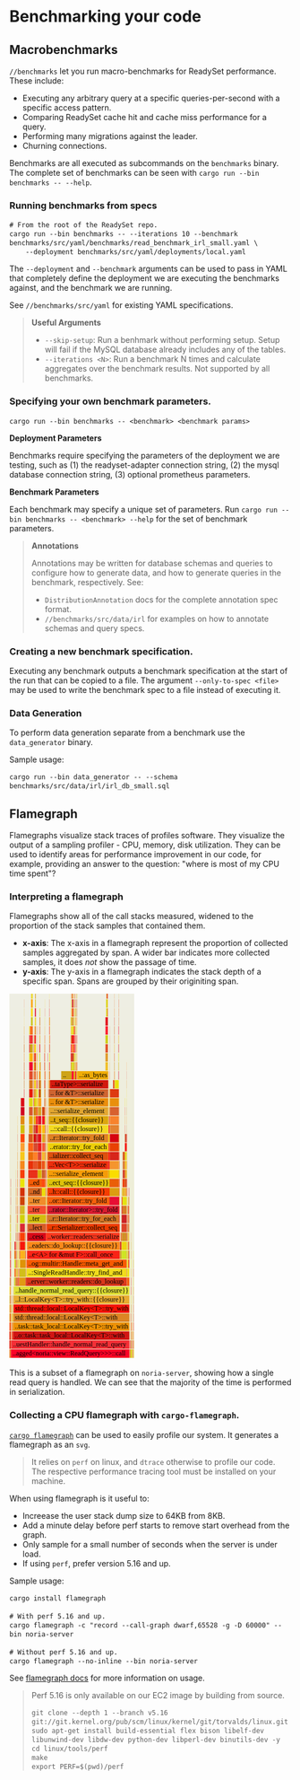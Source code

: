 # Benchmarking your code

## Macrobenchmarks

`//benchmarks` let you run macro-benchmarks for ReadySet performance. These include:
  * Executing any arbitrary query at a specific queries-per-second with a specific access pattern.
  * Comparing ReadySet cache hit and cache miss performance for a query.
  * Performing many migrations against the leader.
  * Churning connections.

Benchmarks are all executed as subcommands on the `benchmarks` binary.
The complete set of benchmarks can be seen with `cargo run --bin benchmarks -- --help`.

### Running benchmarks from specs
```
# From the root of the ReadySet repo.
cargo run --bin benchmarks -- --iterations 10 --benchmark benchmarks/src/yaml/benchmarks/read_benchmark_irl_small.yaml \
    --deployment benchmarks/src/yaml/deployments/local.yaml
```

The `--deployment` and `--benchmark` arguments can be used to pass in YAML that completely
define the deployment we are executing the benchmarks against, and the benchmark we are
running.

See `//benchmarks/src/yaml` for existing YAML specifications.

> <b>Useful Arguments</b>
>  
> * `--skip-setup`: Run a benhmark without performing setup. Setup will fail if the MySQL database
>                   already includes any of the tables.
> * `--iterations <N>`: Run a benchmark N times and calculate aggregates over the benchmark results.
>                       Not supported by all benchmarks.

### Specifying your own benchmark parameters.

```
cargo run --bin benchmarks -- <benchmark> <benchmark params>
```

**Deployment Parameters**

Benchmarks require specifying the parameters of the deployment we are testing, such as (1) the readyset-adapter
connection string, (2) the mysql database connection string, (3) optional prometheus parameters.

**Benchmark Parameters**

Each benchmark may specify a unique set of parameters. Run `cargo run --bin benchmarks -- <benchmark> --help`
for the set of benchmark parameters.

> <b>Annotations</b>
> 
> Annotations may be written for database schemas and queries to configure how to generate data,
> and how to generate queries in the benchmark, respectively. See: 
>  * `DistributionAnnotation` docs for the complete annotation spec format.
>  * `//benchmarks/src/data/irl` for examples on how to annotate schemas and query specs.

### Creating a new benchmark specification.

Executing any benchmark outputs a benchmark specification at the start of the run that can be copied to
a file. The argument `--only-to-spec <file>` may be used to write the benchmark spec to a file instead
of executing it.

### Data Generation

To perform data generation separate from a benchmark use the `data_generator` binary.

Sample usage:
```
cargo run --bin data_generator -- --schema benchmarks/src/data/irl/irl_db_small.sql
```

## Flamegraph

Flamegraphs visualize stack traces of profiles software. They visualize
the output of a sampling profiler - CPU, memory, disk utilization. They
can be used to identify areas for performance improvement in our code,
for example, providing an answer to the question: "where is most of my
CPU time spent"?

### Interpreting a flamegraph
Flamegraphs show all of the call stacks measured, widened to the
proportion of the stack samples that contained them. 
    
  - **x-axis**: The x-axis in a flamegraph represent the proportion of
    collected samples aggregated by span. A wider bar indicates more
    collected samples, it does *not* show the passage of time.
  - **y-axis**: The y-axis in a flamegraph indicates the stack depth of
    a specific span. Spans are grouped by their originiting span.

![Sample Flamegraph](./images/flamegraph-example.png)

This is a subset of a flamegraph on `noria-server`, showing how a single
read query is handled. We can see that the majority of the time is
performed in serialization.

### Collecting a CPU flamegraph with `cargo-flamegraph`.

[`cargo flamegraph`](https://github.com/flamegraph-rs/flamegraph) can be
used  to easily profile our system. It generates a flamegraph as an
`svg`. 

> It relies on `perf` on linux, and `dtrace` otherwise to profile our 
> code. The respective performance tracing tool must be installed on
> your machine.

When using flamegraph is it useful to:
  * Increease the user stack dump size to 64KB from 8KB.
  * Add a minute delay before perf starts to remove start overhead from
    the graph.
  * Only sample for a small number of seconds when the server is under
    load.
  * If using `perf`, prefer version 5.16 and up.

Sample usage:
```
cargo install flamegraph

# With perf 5.16 and up.
cargo flamegraph -c "record --call-graph dwarf,65528 -g -D 60000" --bin noria-server

# Without perf 5.16 and up.
cargo flamegraph --no-inline --bin noria-server
```

See [flamegraph docs](https://github.com/flamegraph-rs/flamegraph) for 
more information on usage.

> Perf 5.16 is only available on our EC2 image by building from source.
> ```
> git clone --depth 1 --branch v5.16 git://git.kernel.org/pub/scm/linux/kernel/git/torvalds/linux.git
> sudo apt-get install build-essential flex bison libelf-dev libunwind-dev libdw-dev python-dev libperl-dev binutils-dev -y
> cd linux/tools/perf
> make
> export PERF=$(pwd)/perf
> ```













<!-- TODO: Microbenchmark information. -->
